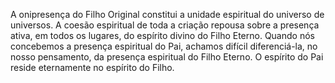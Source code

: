 ﻿A onipresença do Filho Original constitui a unidade espiritual do universo de universos. A coesão espiritual de toda a criação repousa sobre a presença ativa, em todos os lugares, do espírito divino do Filho Eterno. Quando nós concebemos a presença espiritual do Pai, achamos difícil diferenciá-la, no nosso pensamento, da presença espiritual do Filho Eterno. O espírito do Pai reside eternamente no espírito do Filho.<BR><BR>